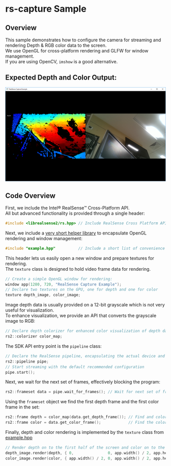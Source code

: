 # rs-capture Sample

## Overview

This sample demonstrates how to configure the camera for streaming and rendering Depth & RGB color data to the screen.  
We use OpenGL for cross-platform rendering and GLFW for window management.  
If you are using OpenCV, `imshow` is a good alternative. 

## Expected Depth and Color Output:
![expected output](expected_output.png)

## Code Overview 

First, we include the Intel® RealSense™ Cross-Platform API.  
All but advanced functionality is provided through a single header:
```cpp
#include <librealsense2/rs.hpp> // Include RealSense Cross Platform API
```

Next, we include a [very short helper library](../example.hpp) to encapsulate OpenGL rendering and window management:
```cpp
#include "example.hpp"          // Include a short list of convenience functions for rendering
```

This header lets us easily open a new window and prepare textures for rendering.  
The `texture` class is designed to hold video frame data for rendering. 
```cpp
// Create a simple OpenGL window for rendering:
window app(1280, 720, "RealSense Capture Example");
// Declare two textures on the GPU, one for depth and one for color
texture depth_image, color_image;
```

Image depth data is usually provided on a 12-bit grayscale which is not very useful for visualization.  
To enhance visualization, we provide an API that converts the grayscale image to RGB:
```cpp
// Declare depth colorizer for enhanced color visualization of depth data
rs2::colorizer color_map; 
```

The SDK API entry point is the `pipeline` class:
```cpp
// Declare the RealSense pipeline, encapsulating the actual device and sensors
rs2::pipeline pipe;
// Start streaming with the default recommended configuration
pipe.start(); 
```

Next, we wait for the next set of frames, effectively blocking the program:
```cpp
rs2::frameset data = pipe.wait_for_frames(); // Wait for next set of frames from the camera
```

Using the `frameset` object we find the first depth frame and the first color frame in the set:
```cpp
rs2::frame depth = color_map(data.get_depth_frame()); // Find and colorize the depth data
rs2::frame color = data.get_color_frame();            // Find the color data
```

Finally, depth and color rendering is implemented by the `texture` class from [example.hpp](../example.hpp)
```cpp
// Render depth on to the first half of the screen and color on to the second
depth_image.render(depth, { 0,               0, app.width() / 2, app.height() });
color_image.render(color, { app.width() / 2, 0, app.width() / 2, app.height() });
```
